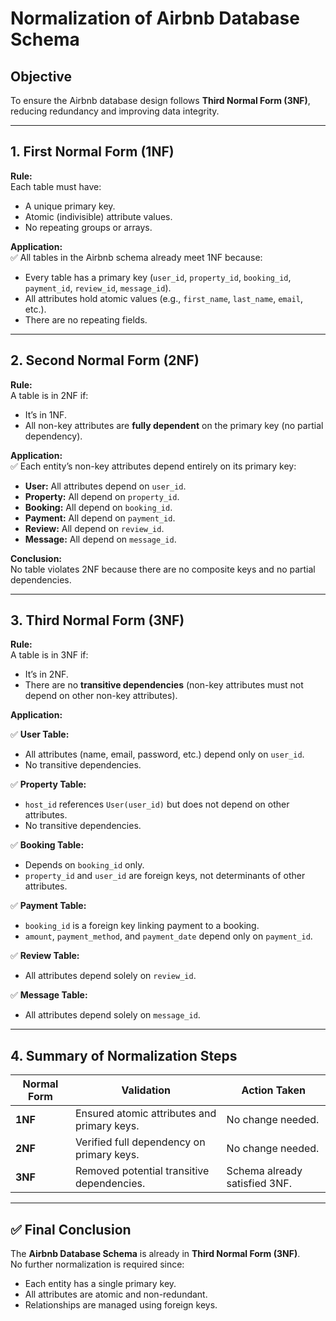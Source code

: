 # Normalization of Airbnb Database Schema

## Objective
To ensure the Airbnb database design follows **Third Normal Form (3NF)**, reducing redundancy and improving data integrity.

---

## 1. First Normal Form (1NF)

**Rule:**  
Each table must have:
- A unique primary key.  
- Atomic (indivisible) attribute values.  
- No repeating groups or arrays.

**Application:**  
✅ All tables in the Airbnb schema already meet 1NF because:
- Every table has a primary key (`user_id`, `property_id`, `booking_id`, `payment_id`, `review_id`, `message_id`).
- All attributes hold atomic values (e.g., `first_name`, `last_name`, `email`, etc.).
- There are no repeating fields.

---

## 2. Second Normal Form (2NF)

**Rule:**  
A table is in 2NF if:
- It’s in 1NF.  
- All non-key attributes are **fully dependent** on the primary key (no partial dependency).

**Application:**  
✅ Each entity’s non-key attributes depend entirely on its primary key:
- **User:** All attributes depend on `user_id`.
- **Property:** All depend on `property_id`.
- **Booking:** All depend on `booking_id`.
- **Payment:** All depend on `payment_id`.
- **Review:** All depend on `review_id`.
- **Message:** All depend on `message_id`.

**Conclusion:**  
No table violates 2NF because there are no composite keys and no partial dependencies.

---

## 3. Third Normal Form (3NF)

**Rule:**  
A table is in 3NF if:
- It’s in 2NF.  
- There are no **transitive dependencies** (non-key attributes must not depend on other non-key attributes).

**Application:**  

✅ **User Table:**  
- All attributes (name, email, password, etc.) depend only on `user_id`.  
- No transitive dependencies.  

✅ **Property Table:**  
- `host_id` references `User(user_id)` but does not depend on other attributes.  
- No transitive dependencies.  

✅ **Booking Table:**  
- Depends on `booking_id` only.  
- `property_id` and `user_id` are foreign keys, not determinants of other attributes.  

✅ **Payment Table:**  
- `booking_id` is a foreign key linking payment to a booking.  
- `amount`, `payment_method`, and `payment_date` depend only on `payment_id`.  

✅ **Review Table:**  
- All attributes depend solely on `review_id`.  

✅ **Message Table:**  
- All attributes depend solely on `message_id`.  

---

## 4. Summary of Normalization Steps

| Normal Form | Validation | Action Taken |
|--------------|-------------|--------------|
| **1NF** | Ensured atomic attributes and primary keys. | No change needed. |
| **2NF** | Verified full dependency on primary keys. | No change needed. |
| **3NF** | Removed potential transitive dependencies. | Schema already satisfied 3NF. |

---

## ✅ Final Conclusion

The **Airbnb Database Schema** is already in **Third Normal Form (3NF)**.  
No further normalization is required since:
- Each entity has a single primary key.  
- All attributes are atomic and non-redundant.  
- Relationships are managed using foreign keys.
